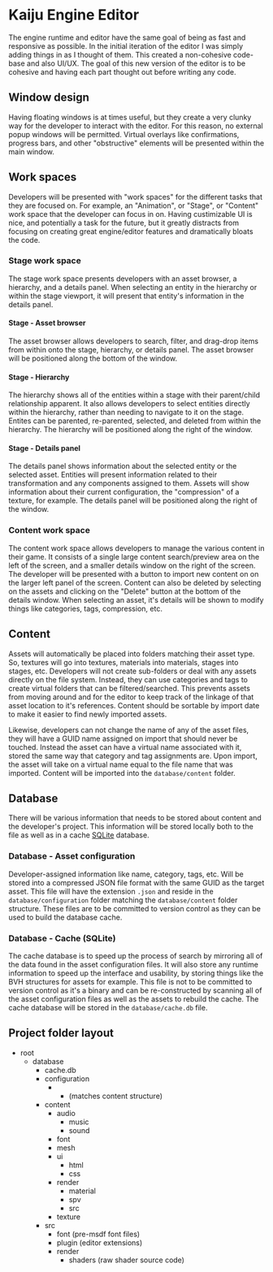 # Kaiju Engine Editor
The engine runtime and editor have the same goal of being as fast and responsive
as possible. In the initial iteration of the editor I was simply adding things
in as I thought of them. This created a non-cohesive code-base and also UI/UX.
The goal of this new version of the editor is to be cohesive and having each
part thought out before writing any code.

## Window design
Having floating windows is at times useful, but they create a very clunky way
for the developer to interact with the editor. For this reason, no external
popup windows will be permitted. Virtual overlays like confirmations, progress
bars, and other "obstructive" elements will be presented within the main window.

## Work spaces
Developers will be presented with "work spaces" for the different tasks that
they are focused on. For example, an "Animation", or "Stage", or "Content" work
space that the developer can focus in on. Having custimizable UI is nice, and
potentially a task for the future, but it greatly distracts from focusing on
creating great engine/editor features and dramatically bloats the code.

### Stage work space
The stage work space presents developers with an asset browser, a hierarchy, and
a details panel. When selecting an entity in the hierarchy or within the stage
viewport, it will present that entity's information in the details panel.

#### Stage - Asset browser
The asset browser allows developers to search, filter, and drag-drop items from
within onto the stage, hierarchy, or details panel. The asset browser will be
positioned along the bottom of the window.

#### Stage - Hierarchy
The hierarchy shows all of the entities within a stage with their parent/child
relationship apparent. It also allows developers to select entities directly
within the hierarchy, rather than needing to navigate to it on the stage.
Entites can be parented, re-parented, selected, and deleted from within the
hierarchy. The hierarchy will be positioned along the right of the window.

#### Stage - Details panel
The details panel shows information about the selected entity or the selected
asset. Entities will present information related to their transformation and any
components assigned to them. Assets will show information about their current
configuration, the "compression" of a texture, for example. The details panel
will be positioned along the right of the window.

### Content work space
The content work space allows developers to manage the various content in their
game. It consists of a single large content search/preview area on the left of
the screen, and a smaller details window on the right of the screen. The
developer will be presented with a button to import new content on on the larger
left panel of the screen. Content can also be deleted by selecting on the assets
and clicking on the "Delete" button at the bottom of the details window. When
selecting an asset, it's details will be shown to modify things like categories,
tags, compression, etc.

## Content
Assets will automatically be placed into folders matching their asset type. So,
textures will go into textures, materials into materials, stages into stages,
etc. Developers will not create sub-folders or deal with any assets directly
on the file system. Instead, they can use categories and tags to create virtual
folders that can be filtered/searched. This prevents assets from moving around
and for the editor to keep track of the linkage of that asset location to it's
references. Content should be sortable by import date to make it easier to find
newly imported assets.

Likewise, developers can not change the name of any of the asset files, they
will have a GUID name assigned on import that should never be touched. Instead
the asset can have a virtual name associated with it, stored the same way that
category and tag assignments are. Upon import, the asset will take on a virtual
name equal to the file name that was imported. Content will be imported into the
`database/content` folder.

## Database
There will be various information that needs to be stored about content and the
developer's project. This information will be stored locally both to the file
as well as in a cache [SQLite](https://www.sqlite.org/) database.

### Database - Asset configuration
Developer-assigned information like name, category, tags, etc. Will be stored
into a compressed JSON file format with the same GUID as the target asset. This
file will have the extension `.json` and reside in the `database/configuration`
folder matching the `database/content` folder structure. These files are to be
committed to version control as they can be used to build the database cache.

### Database - Cache (SQLite)
The cache database is to speed up the process of search by mirroring all of the
data found in the asset configuration files. It will also store any runtime 
information to speed up the interface and usability, by storing things like the
BVH structures for assets for example. This file is not to be committed to
version control as it's a binary and can be re-constructed by scanning all of
the asset configuration files as well as the assets to rebuild the cache. The
cache database will be stored in the `database/cache.db` file.

## Project folder layout
- root
	- database
		- cache.db
		- configuration
			- * (matches content structure)
		- content
			- audio
				- music
				- sound
			- font
			- mesh
			- ui
				- html
				- css
			- render
				- material
				- spv
				- src
			- texture
		- src
			- font (pre-msdf font files)
			- plugin (editor extensions)
			- render
				- shaders (raw shader source code)
